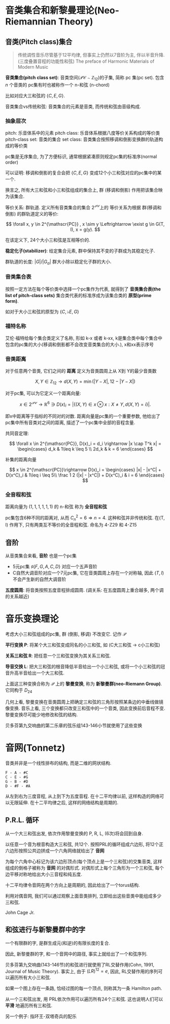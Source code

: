 # 音类集合和新黎曼理论(Neo-Riemannian Theory)

## 音类(Pitch class)集合

> 传统调性音乐尽管基于12平均律, 但事实上仍然以7音阶为主, 伴以半音升降. (三度叠置音程的功能性和弦)
> The preface of Harmonic Materials of Modern Music

**音类集合(pitch class set)**: 音类空间($\mathscr{PC}\sim \mathbb{Z}_{12}$)的子集, 简称 pc 集(pc set). 包含 $n$ 个音类的 pc集有时也被称作一个 n-和弦 (n-chord)

比如对应大三和弦的 $\{C,E,G\}$.

音类集合vs传统和弦: 音类集合的元素是音类, 而传统和弦由音级构成.

### 抽象层次

pitch: 乐音体系中的元素
pitch class: 乐音体系根据八度等价关系构成的等价类
pitch-class set: 音类的集合
set class: 音类集合按照移调和倒影变换群的轨道构成的等价类

pc集是无序集合, 为了方便标识, 通常根据紧凑原则规定pc集的标准序(normal order)

可以证明: 移调和倒影的复合会把 $\{C,E,G\}$ 变成12个小三和弦对应的pc集中的某一个.

换言之, 所有大三和弦和小三和弦组成的集合上, 群 (移调和倒影) 作用把该集合映为该集合.

等价关系: 群轨道. 定义所有音类集合的集合 $2^{\mathscr{PC}}$上的 等价关系为根据 群(移调和倒影) 的群轨道定义的等价:

$$
\forall x, y \in 2^{\mathscr{PC}} , x \sim y \Leftrightarrow \exist g \in G(T, I), x = g(y). 
$$

在该定义下, 24个大小三和弦是互相等价的.

**稳定化子(stabilizer)**: 给定集合元素, 群中保持其不变的子群成为其稳定化子.

群轨道的长度: $|G| / |G_\alpha|$ 群大小除以稳定化子群的大小.

### 音类集合表

按照一定方法在每个等价类中选择一个pc集作为代表, 就得到了 **音类集合表(the list of pitch-class sets)** 集合类代表的标准序成为该集合类的 **原型(prime form)**. 

如对于大小三和弦的原型为 $\{C, \flat E, G\}$

### 福特名称

艾伦·福特给每个集合类定义了名称, 形如 k-x 或者 k-xx, k是集合类中每个集合中包含的pc集的大小(移调和倒影都不会改变音类集合的大小.), x和xx表示序号

### 音类距离

对于任意两个音类, 它们之间的 **距离** 定义为音类圆周上从 X到 Y的最少音类数

$$
X, Y\in\mathbb{Z}_{12}\rightarrow d(X,Y) = \min(|Y-X|, 12 - |Y-X|)
$$

对于pc集, 可以为它定义一个距离向量:

$$
x\in 2^{\mathscr{PC}}\rightarrow \mathbb{R}^{6} \ni D(x)_i = |\{(X,Y)\in x\otimes x: X\neq Y, d(X,Y) = i\}|.
$$

即x中距离等于指标的不同对的对数. 距离向量是pc集的一个重要参数, 他给出了pc集中所有音类对之间的距离, 描述了一个pc集中全部的音程含量.

共同音定理:

$$
\forall x \in 2^{\mathscr{PC}}, D(x)_i = d_i \rightarrow |x \cap T^k x| = \begin{cases}
d_k & 1\leq k \leq 5 \\
2d_k & k = 6
\end{cases}
$$

补集的距离向量

$$
x \in 2^{\mathscr{PC}}\rightarrow D(x)_i = \begin{cases}
|x| - |x^C| + D(x^C)_i & 1\leq i \leq 5\\
\frac 1 2 (|x| - |x^C|) + D(x^C)_i & i = 6
\end{cases}
$$

### 全音程和弦

距离向量为 $(1,1,1,1,1,1)$ 的 n-和弦 称为 **全音程和弦**

pc集包含6种不同的距离对, 从而 $C_n^2 = 6 \Rightarrow n = 4$. 这种和弦并非传统和弦. 在(T, I) 作用下, 只有两类互不等价的全音程和弦. 命名为 4-Z29 和 4-Z15

## 音阶

从音类集合来看, **音阶** 也是一个pc集

-  5元pc集 $\sharp\{F,G,A,C,D\}$ 对应一个五声音阶
-  C自然大调音阶对应一个7元pc集, 它在音类圆周上存在一个对称轴, 因此 $(T,I)$ 不会产生新的自然大调音阶

**五度圆周**: 将音类按照五度音程排成圆周. (调关系: 在五度圆周上重合越多, 两个调的关系越近)

# 音乐变换理论

考虑大小三和弦组成的pc集, 群 (倒影, 移调) 不改变它. 记作 $\mathscr{P}$

**平行变换 P**: 将某个大三和弦变成同名的小三和弦, 如 (C大三和弦 -> c小三和弦)

**关系三和弦 R**: 把任意一个三和弦变换为其关系三和弦. 

**导音交换 L**: 把大三和弦的根音降低半音给出一个小三和弦, 或将一个小三和弦的冠音升高半音给出一个大三和弦.

上面这三种变换合称为 $\mathscr{P}$ 上的 **黎曼变换**, 称为 **新黎曼群(neo-Riemann Group)**. 它同构于 $D_{24}$

几何上看, 黎曼变换在音类圆周上把确定三和弦的三角形按照某条边的中垂线做镜像变换. 音乐上看, 三个变换都只改变三和弦中的一个音类, 因此变换前后音程不变. 黎曼变换尽可能少地修改和弦的结构.

贝多芬第九交响曲的第二乐章的弦乐组143-146小节就使用了这些变换

# 音网(Tonnetz)

音类并非是一个线性排布的结构, 而是二维的网状结构.

```
F - A - #C
C - E - #G
G - B - #D
D - #F - #A
```

从左到右为三度音程, 从上到下为五度音程. 在十二平均律以前, 这样构造的网络可以无限延伸. 在十二平均律之后, 这样的网络结构是周期的.

## P.R.L. 循环

从一个大三和弦出发, 依次作用黎曼变换的 P, R, L, (6次)将会回到自身.

以任意一个音为根音构造大三和弦, 共12个. 按照PRL的循环组成六边形, 将12个正六边形按照公共边拼成一个六角网络就给出了 **音网**

为每个六角中心标记为该六边形顶点(每个顶点上是一个三和弦)的交集音类, 这样组成的倒格子被称为 **音网** 的对偶形式. 对偶形式上每个三角形为一个三和弦, 每个边平移对称地给出大小三音程和纯五度.

十二平均律令音网在两个方向上是周期的, 因此给出了一个torus结构.

利用对偶音网, 我们可以通过观察上面音类排列, 立即给出这些音类中能组成多少三和弦.

John Cage Jr.

## 和弦进行与新黎曼群中的字

一个有限群的字, 是群生成元(和逆)的有限长度的复合.

因此, 新黎曼群的字, 和一个音网中的路径, 事实上就给出了一个和弦序列.

贝多芬第九交响曲(143-146节)的和弦进行就使用了RL交替作用(Cohn, 1991, Journal of Music Theory). 事实上, 由于 $(LR)^{12} = e$, 因此, RL交替作用的序列可以遍历所有大小三和弦.

如果一个图上存在一条路, 恰经过图的每一个顶点, 则称其为一条 Hamilton path. 

从一个三和弦出发, 用 PRL依次作用可以遍历所有24个三和弦. 这也说明人们可以 **平滑** 地遍历所有三和弦.

另一个例子: 指环王-双塔奇兵的配乐